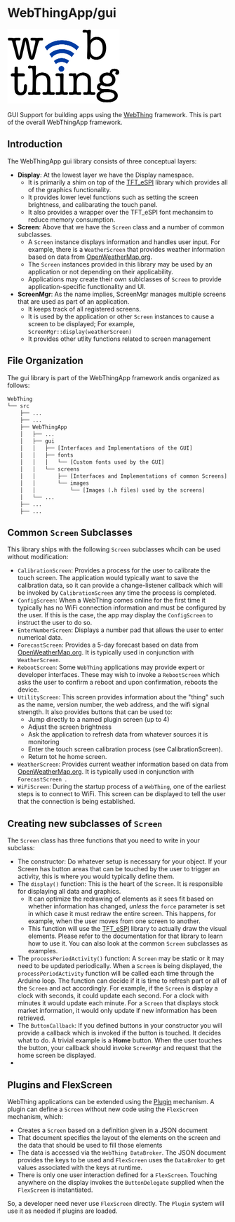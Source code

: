 # WebThingApp/gui

![](../../../doc/images/WebThing_Logo_256.png)  

GUI Support for building apps using the [WebThing](https://github.com/jpasqua/WebThing) framework. This is part of the overall WebThingApp framework.

## Introduction

The WebThingApp gui library consists of three conceptual layers:

* **Display**: At the lowest layer we have the Display namespace.
	* It is primarily a shim on top of the [TFT_eSPI](https://github.com/Bodmer/TFT_eSPI) library which provides all of the graphics functionality.
	* It provides lower level functions such as setting the screen brightness, and calibarating the touch panel.
	* It also provides a wrapper over the TFT_eSPI font mechansim to reduce memory consumption.
* **Screen**: Above that we have the `Screen` class and a number of common subclasses.
	* A `Screen` instance displays information and handles user input. For example, there is a `WeatherScreen` that provides weather information based on data from [OpenWeatherMap.org](https://openweathermap.org).
	* The `Screen` instances provided in this library may be used by an application or not depending on their applicability.
	* Applications may create their own sublclasses of `Screen` to provide application-specific functionality and UI.
* **ScreenMgr**: As the name implies, ScreenMgr manages multiple screens that are used as part of an application.
	* It keeps track of all registered screens.
	* It is used by the application or other `Screen` instances to cause a screen to be displayed; For example, `ScreenMgr::display(weatherScreen)`
	* It provides other utlity functions related to screen management

## File Organization

The gui library is part of the WebThingApp framework andis organized as follows:

````
WebThing
└── src
    ├── ...
    ├── ...
    ├── WebThingApp
    │   ├── ...
    │   ├── gui
    │   │   ├── [Interfaces and Implementations of the GUI]
    │   │   ├── fonts
    │   │   │   └── [Custom fonts used by the GUI]
    │   │   └── screens
    │   │       ├── [Interfaces and Implementations of common Screens]
    │   │       └── images
    │   │           └── [Images (.h files) used by the screens]
    │   └── ...
    ├── ...
    ├── ...
````

## Common `Screen` Subclasses

This library ships with the following `Screen` subclasses whcih can be used without modification:

* `CalibrationScreen`: Provides a process for the user to calibrate the touch screen. The application would typically want to save the calibration data, so it can provide a change-listener callback which will be invoked by `CalibrationScreen` any time the process is completed.
* `ConfigScreen`: When a WebThing comes online for the first time it typically has no WiFi connection information and must be configured by the user. If this is the case, the app may display the `ConfigScreen` to instruct the user to do so.
* `EnterNumberScreen`: Displays a number pad that allows the user to enter numerical data.
* `ForecastScreen`: Provides a 5-day forecast based on data from [OpenWeatherMap.org](https://openweathermap.org). It is typically used in conjunction with `WeatherScreen`.
* `RebootScreen`: Some `WebThing` applications may provide expert or developer interfaces. These may wish to invoke a `RebootScreen` which asks the user to confirm a reboot and upon confirmation, reboots the device.
* `UtilityScreen`: This screen provides information about the "thing" such as the name, version number, the web address, and the wifi signal strength. It also provides buttons that can be used to:
  * Jump directly to a named plugin screen (up to 4)
  * Adjust the screen brightness
  * Ask the application to refresh data from whatever sources it is monitoring
  * Enter the touch screen calibration process (see CalibrationScreen).
  * Return tot he home screen.
* `WeatherScreen`: Provides current weather information based on data from [OpenWeatherMap.org](https://openweathermap.org). It is typically used in conjunction with `ForecastScreen `.
* `WiFiScreen`: During the startup process of a `WebThing`, one of the earliest steps is to connect to WiFi. This screen can be displayed to tell the user that the connection is being established.

## Creating new subclasses of `Screen`

The `Screen` class has three functions that you need to write in your subclass:

* The constructor: Do whatever setup is necessary for your object. If your Screen has button areas that can be touched by the user to trigger an activity, this is where you would typically define them.
* The `display()` function: This is the heart of the `Screen`. It is responsible for displaying all data and graphics.
	* It can optimize the redrawing of elements as it sees fit based on whether information has changed, *unless* the `force` parameter is set in which case it must redraw the entire screen. This happens, for example, when the user moves from one screen to another.
	* This function will use the [TFT_eSPI](https://github.com/Bodmer/TFT_eSPI) library to actually draw the visual elements. Please refer to the documentation for that library to learn how to use it. You can also look at the common `Screen` subclasses as examples.
* The `processPeriodActivity()` function: A `Screen` may be static or it may need to be updated periodically. When a `Screen` is being displayed, the `processPeriodActivity` function will be called each time through the Arduino loop. The function can decide if it is time to refresh part or all of the `Screen` and act accordingly. For example, if the `Screen` is display a clock with seconds, it could update each second. For a clock with minutes it would update each minute. For a `Screen` that displays stock market information, it would only update if new information has been retrieved.
* The `ButtonCallback`: If you defined buttons in your constructor you will provide a callback which is invoked if the button is touched. It decides what to do. A trivial example is a **Home** button. When the user touches the button, your callback should invoke `ScreenMgr` and request that the home screen be displayed.
* 
## Plugins and FlexScreen

WebThing applications can be extended using the [Plugin](https://github.com/jpasqua/WebThingPlugins) mechanism. A plugin can define a `Screen` without new code using the `FlexScreen` mechanism, which:

 * Creates a `Screen` based on a definition given in a JSON document
 * That document specifies the layout of the elements on the screen and the data that should be used to fill those elements
 * The data is accessed via the `WebThing DataBroker`. The JSON document provides the keys to be used and `FlexScreen` uses the `DataBroker` to get values associated with the keys at runtime.
 * There is only one user interaction defined for a `FlexScreen`. Touching anywhere on the display invokes the `ButtonDelegate` supplied when the `FlexScreen` is instantiated.

So, a developer need never use `FlexScreen` directly. The `Plugin` system will use it as needed if plugins are loaded.
